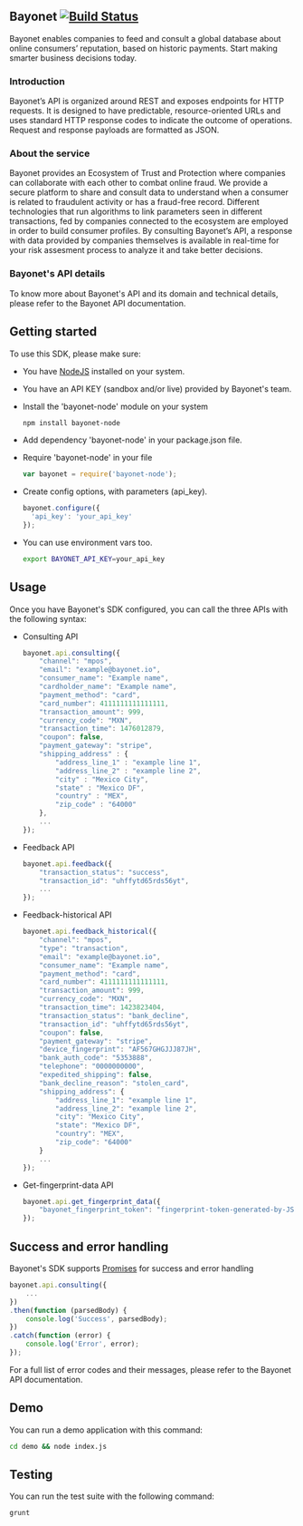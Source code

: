 ## Bayonet  [![Build Status](https://travis-ci.org/Bayonet-Client/bayonet-node.svg?branch=master)](https://travis-ci.org/Bayonet-Client/bayonet-node)
Bayonet enables companies to feed and consult a global database about online consumers’ reputation, based on historic payments. Start making smarter business decisions today.

### Introduction
Bayonet’s API is organized around REST and exposes endpoints for HTTP requests. It is designed to have predictable, resource-oriented URLs and uses standard HTTP response codes to indicate the outcome of operations. Request and response payloads are formatted as JSON.

### About the service
Bayonet provides an Ecosystem of Trust and Protection where companies can collaborate with each other to combat online fraud. We provide a secure platform to share and consult data to understand when a consumer is related to fraudulent activity or has a fraud-free record. Different technologies that run algorithms to link parameters seen in different transactions, fed by companies connected to the ecosystem are employed in order to build consumer profiles. By consulting Bayonet’s API, a response with data provided by companies themselves is available in real-time for your risk assesment process to analyze it and take better decisions.

### Bayonet's API details
To know more about Bayonet's API and its domain and technical details, please refer to the Bayonet API documentation.

## Getting started
To use this SDK, please make sure:
  * You have [NodeJS](https://nodejs.org/en/) installed on your system.
  * You have an API KEY (sandbox and/or live) provided by Bayonet's team.
  * Install the 'bayonet-node' module on your system
  
    ```sh
    npm install bayonet-node
    ```
  * Add dependency 'bayonet-node' in your package.json file.
  * Require 'bayonet-node' in your file

    ```js
    var bayonet = require('bayonet-node');
    ```
  * Create config options, with parameters (api_key).

    ```js
    bayonet.configure({
      'api_key': 'your_api_key'
    });
    ```
  * You can use environment vars too.

    ```sh
    export BAYONET_API_KEY=your_api_key
    ```

## Usage
Once you have Bayonet's SDK configured, you can call the three APIs with the following syntax:
  * Consulting API
  
    ```js
    bayonet.api.consulting({
        "channel": "mpos",
        "email": "example@bayonet.io",
        "consumer_name": "Example name",
        "cardholder_name": "Example name",
        "payment_method": "card",
        "card_number": 4111111111111111,
        "transaction_amount": 999,
        "currency_code": "MXN",
        "transaction_time": 1476012879,
        "coupon": false,
        "payment_gateway": "stripe",
        "shipping_address" : {
            "address_line_1" : "example line 1",
            "address_line_2" : "example line 2",
            "city" : "Mexico City",
            "state" : "Mexico DF",
            "country" : "MEX",
            "zip_code" : "64000"
        },
        ...
    });
    ```
  * Feedback API
  
    ```js
    bayonet.api.feedback({
        "transaction_status": "success",
        "transaction_id": "uhffytd65rds56yt",
        ...
    });
    ```
  * Feedback-historical API
  
    ```js
    bayonet.api.feedback_historical({
        "channel": "mpos",
        "type": "transaction",
        "email": "example@bayonet.io",
        "consumer_name": "Example name",
        "payment_method": "card",
        "card_number": 4111111111111111,
        "transaction_amount": 999,
        "currency_code": "MXN",
        "transaction_time": 1423823404,
        "transaction_status": "bank_decline",
        "transaction_id": "uhffytd65rds56yt",
        "coupon": false,
        "payment_gateway": "stripe",
        "device_fingerprint": "AF567GHGJJJ87JH",
        "bank_auth_code": "5353888",
        "telephone": "0000000000",
        "expedited_shipping": false,
        "bank_decline_reason": "stolen_card",
        "shipping_address": {
            "address_line_1": "example line 1",
            "address_line_2": "example line 2",
            "city": "Mexico City",
            "state": "Mexico DF",
            "country": "MEX",
            "zip_code": "64000"
        }
        ...
    });
    ```
  * Get-fingerprint-data API
  
    ```js
    bayonet.api.get_fingerprint_data({
        "bayonet_fingerprint_token": "fingerprint-token-generated-by-JS-snipppet"
    });
    ```    
 
## Success and error handling
Bayonet's SDK supports [Promises](https://www.promisejs.org/) for success and error handling
```js
bayonet.api.consulting({
    ...
})
.then(function (parsedBody) {
    console.log('Success', parsedBody);
})
.catch(function (error) {
    console.log('Error', error);
});
```

For a full list of error codes and their messages, please refer to the Bayonet API documentation.

## Demo
You can run a demo application with this command:
```sh
cd demo && node index.js
```

## Testing
You can run the test suite with the following command:
```sh
grunt
```
